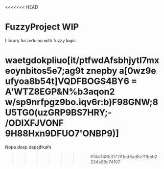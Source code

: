 <<<<<<< HEAD
# FuzzyProject WIP

Library for arduino with fuzzy logic

waetgdokpliuo[it/ptfwdAfsbhjytl7mxeoynbitos5e7;ag9t znepby a[0wz9e ufyoa8b54t]VQDFBOGS4BY6 =
A'WTZ8EGP&N%b3aqon2 w/sp9nrfpgz9bo.iqv6r:b)F98GNW;8U5TG0(uzGRP9BS7HRY;- /ODIXFJVONF 9H88Hxn9DFUO7'ONBP9)]
=======
Nope doep dapsjflkafn
>>>>>>> 874d148b317281cd6ad8e1f1bab2334a68c74f07
